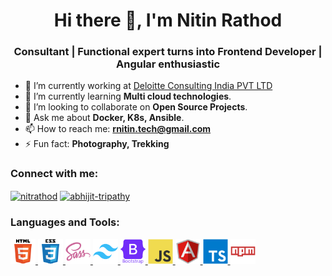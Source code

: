<h1 align="center">Hi there 👋, I'm Nitin Rathod</h1>
<h3 align="center">Consultant | Functional expert turns into Frontend Developer | Angular enthusiastic</h3>

 - 🔭 I’m currently working at [Deloitte Consulting India PVT LTD](https://www2.deloitte.com/in/en.html)
 - 🌱 I’m currently learning **Multi cloud technologies**.
 - 👯 I’m looking to collaborate on **Open Source Projects**.
 - 💬 Ask me about **Docker, K8s, Ansible**.
 - 📫 How to reach me: **rnitin.tech@gmail.com**
 - ⚡ Fun fact: **Photography, Trekking**

<h3 align="left">Connect with me:</h3>
<p align="left">
<a href="https://twitter.com/nitrathod" target="blank"><img align="center" src="https://raw.githubusercontent.com/rahuldkjain/github-profile-readme-generator/master/src/images/icons/Social/twitter.svg" alt="nitrathod" height="30" width="40" /></a>
<a href="https://www.linkedin.com/in/nitin-rathod-209028b0/" target="blank"><img align="center" src="https://raw.githubusercontent.com/rahuldkjain/github-profile-readme-generator/master/src/images/icons/Social/linked-in-alt.svg" alt="abhijit-tripathy" height="30" width="40" /></a>
</p>

<h3 align="left">Languages and Tools:</h3>
<p align="left">
  <a href="https://www.w3.org/html/" target="_blank" rel="noreferrer"> <img src="https://raw.githubusercontent.com/devicons/devicon/master/icons/html5/html5-original-wordmark.svg" alt="Docker" width="40" height="40"/> 
  </a> 
  <a href="https://www.w3schools.com/css/" target="_blank" rel="noreferrer"> <img src="https://raw.githubusercontent.com/devicons/devicon/master/icons/css3/css3-original-wordmark.svg" alt="Ansible" width="40" height="40"/> 
  </a> 
  <a href="https://sass-lang.com/" target="_blank" rel="noreferrer"> <img src="https://raw.githubusercontent.com/devicons/devicon/master/icons/sass/sass-original.svg" alt="kubernetes" width="40" height="40"/> 
  </a>
 <a href="https://tailwindcss.com/" target="_blank" rel="noreferrer"> <img src="https://raw.githubusercontent.com/devicons/devicon/master/icons/tailwindcss/tailwindcss-plain.svg" alt="Jenkins" width="40" height="40"/> 
  </a>
  <a href="https://getbootstrap.com" target="_blank" rel="noreferrer"> <img src="https://raw.githubusercontent.com/devicons/devicon/master/icons/bootstrap/bootstrap-plain-wordmark.svg" alt="Terraform" width="40" height="40"/> 
  </a>
 <a href="https://www.javascript.com/" target="_blank" rel="noreferrer"> <img src="https://raw.githubusercontent.com/devicons/devicon/master/icons/javascript/javascript-original.svg" alt="Git" width="40" height="40"/> 
  </a>
  <a href="https://angular.io/" target="_blank" rel="noreferrer"> <img src="https://raw.githubusercontent.com/devicons/devicon/master/icons/angularjs/angularjs-original.svg" alt="Github Actions" width="40" height="40"/> 
  </a>
  <a href="https://www.typescriptlang.org/" target="_blank" rel="noreferrer"> <img src="https://raw.githubusercontent.com/devicons/devicon/master/icons/typescript/typescript-original.svg" alt="Prometheus" width="40" height="40"/> 
  </a>
  <a href="https://www.npmjs.com/" target="_blank" rel="noreferrer"> <img src="https://raw.githubusercontent.com/devicons/devicon/master/icons/npm/npm-original-wordmark.svg" alt="Grafana" width="40" height="40"/> 
  </a> 
  </a>
</p>
